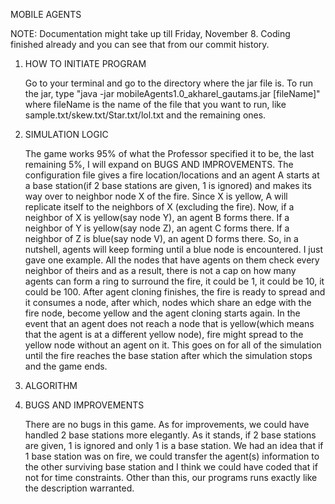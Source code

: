MOBILE AGENTS

NOTE: Documentation might take up till Friday, November 8. Coding finished already and you can see that from our commit
history.

1. HOW TO INITIATE PROGRAM

    Go to your terminal and go to the directory where the jar file is. To run the jar, type "java -jar 
    mobileAgents1.0_akharel_gautams.jar [fileName]" where fileName is the name of the file that you want to run, like
    sample.txt/skew.txt/Star.txt/lol.txt and the remaining ones.
    
2. SIMULATION LOGIC

    The game works 95% of what the Professor specified it to be, the last remaining 5%, I will expand on BUGS AND
    IMPROVEMENTS. The configuration file gives a fire location/locations and an agent A starts at a base station(if
    2 base stations are given, 1 is ignored) and makes its way over to neighbor node X of the fire. Since X is yellow, 
    A will replicate itself to the neighbors of X (excluding the fire). Now, if a neighbor of X is yellow(say node Y), 
    an agent B forms there. If a neighbor of Y is yellow(say node Z), an agent C forms there. If a neighbor of Z is
    blue(say node V), an agent D forms there. So, in a nutshell, agents will keep forming until a blue node is 
    encountered. I just gave one example. All the nodes that have agents on them check every neighbor of theirs and
    as a result, there is not a cap on how many agents can form a ring to surround the fire, it could be 1, it
    could be 10, it could be 100. After agent cloning finishes, the fire is ready to spread and it consumes a node,
    after which, nodes which share an edge with the fire node, become yellow and the agent cloning starts again. 
    In the event that an agent does not reach a node that is yellow(which means that the agent is at a different
    yellow node), fire might spread to the yellow node without an agent on it. This goes on for all of the simulation
    until the fire reaches the base station after which the simulation stops and the game ends.
    
3. ALGORITHM
    

4. BUGS AND IMPROVEMENTS

    There are no bugs in this game. As for improvements, we could have handled 2 base stations more elegantly.
    As it stands, if 2 base stations are given, 1 is ignored and only 1 is a base station. We had an idea that if
    1 base station was on fire, we could transfer the agent(s) information to the other surviving base station
    and I think we could have coded that if not for time constraints. Other than this, our programs runs exactly 
    like the description warranted. 
    
